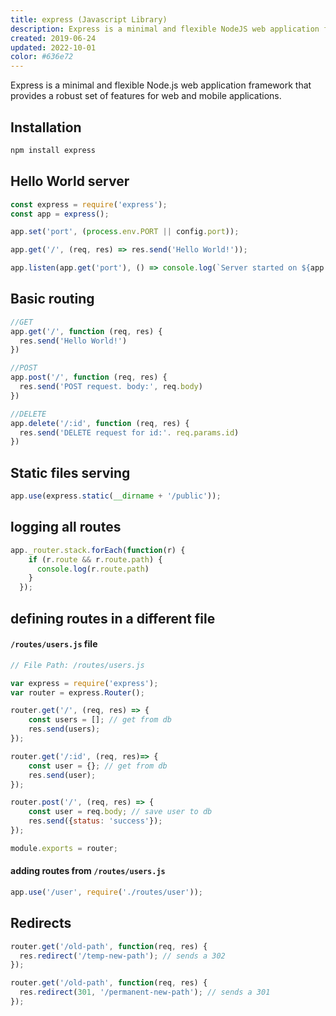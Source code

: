 ```yaml
---
title: express (Javascript Library)
description: Express is a minimal and flexible NodeJS web application framework. Express is the most popular web application framework in the NodeJS echosystem.
created: 2019-06-24
updated: 2022-10-01
color: #636e72
---
```



Express is a minimal and flexible Node.js web application framework that provides a robust set of features for web and mobile applications.

## Installation

```sh
npm install express
```

## Hello World server

```javascript
const express = require('express');
const app = express();

app.set('port', (process.env.PORT || config.port));

app.get('/', (req, res) => res.send('Hello World!'));

app.listen(app.get('port'), () => console.log(`Server started on ${app.get('port')} port`))
```

## Basic routing

```javascript
//GET
app.get('/', function (req, res) {
  res.send('Hello World!')
})

//POST 
app.post('/', function (req, res) {
  res.send('POST request. body:', req.body)
})

//DELETE
app.delete('/:id', function (req, res) {
  res.send('DELETE request for id:'. req.params.id)
})
```

## Static files serving

```javascript
app.use(express.static(__dirname + '/public'));
```

## logging all routes
```javascript
app._router.stack.forEach(function(r) {
    if (r.route && r.route.path) {
      console.log(r.route.path)
    }
  });
```

## defining routes in a different file

#### `/routes/users.js` file

```javascript
// File Path: /routes/users.js

var express = require('express');
var router = express.Router();

router.get('/', (req, res) => {
    const users = []; // get from db
    res.send(users);
});

router.get('/:id', (req, res)=> {
    const user = {}; // get from db
    res.send(user);
});

router.post('/', (req, res) => {
    const user = req.body; // save user to db
    res.send({status: 'success'});
});

module.exports = router;
```

#### adding routes from `/routes/users.js`
```javascript
app.use('/user', require('./routes/user'));
```

## Redirects

```javascript
router.get('/old-path', function(req, res) {
  res.redirect('/temp-new-path'); // sends a 302
});

router.get('/old-path', function(req, res) {
  res.redirect(301, '/permanent-new-path'); // sends a 301
});
```
